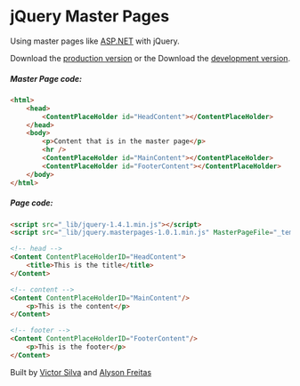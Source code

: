 # jQuery Master Pages

Using master pages like <a href="https://msdn.microsoft.com/en-us/library/wtxbf3hh.aspx" target="_blank">ASP.NET</a> with jQuery.<br />

Download the <a href="https://raw.githubusercontent.com/victorlss/jquery-master-pages/master/_lib/jquery.masterpages-1.0.1.min.js" target="_blank">production version</a> or the Download the <a href="https://raw.githubusercontent.com/victorlss/jquery-master-pages/master/_lib/jquery.masterpages-1.0.1.js" target="_blank">development version</a>.

##### Master Page code:
```html
<html>
	<head>
		<ContentPlaceHolder id="HeadContent"></ContentPlaceHolder>
	</head>
	<body>
		<p>Content that is in the master page</p>
		<hr />	
		<ContentPlaceHolder id="MainContent"></ContentPlaceHolder>
		<ContentPlaceHolder id="FooterContent"></ContentPlaceHolder>
	</body>	
</html>
```

##### Page code:
```html
<script src="_lib/jquery-1.4.1.min.js"></script>
<script src="_lib/jquery.masterpages-1.0.1.min.js" MasterPageFile="_template/site.master.html"></script>

<!-- head -->
<Content ContentPlaceHolderID="HeadContent">
	<title>This is the title</title>
</Content>

<!-- content -->
<Content ContentPlaceHolderID="MainContent"/>
	<p>This is the content</p>
</Content>

<!-- footer -->
<Content ContentPlaceHolderID="FooterContent"/>
	<p>This is the footer</p>
</Content>
```

Built by <a href="https://github.com/victorlss" target="_blank">Victor Silva</a> and <a href="https://github.com/Ykary" target="_blank">Alyson Freitas</a>